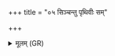 +++
title = "०५ सिञ्चन्तु पृथिवीः सम्"

+++
<details><summary>मूलम् (GR)</summary>

(…) सिञ्चन्तु पृथिवीः  
सं मा सिञ्चन्तु या दिवः ।  
अन्तरिक्षं सम् (…) ॥
</details>